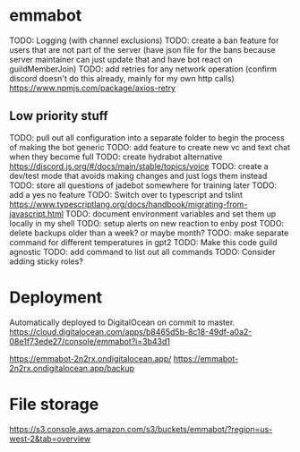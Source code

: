 # emmabot

TODO: Logging (with channel exclusions)
TODO: create a ban feature for users that are not part of the server (have json file for the bans because server maintainer can just update that and have bot react on guildMemberJoin)
TODO: add retries for any network operation (confirm discord doesn't do this already, mainly for my own http calls) https://www.npmjs.com/package/axios-retry

## Low priority stuff


TODO: pull out all configuration into a separate folder to begin the process of making the bot generic
TODO: add feature to create new vc and text chat when they become full
TODO: create hydrabot alternative https://discord.js.org/#/docs/main/stable/topics/voice
TODO: create a dev/test mode that avoids making changes and just logs them instead
TODO: store all questions of jadebot somewhere for training later
TODO: add a yes no feature
TODO: Switch over to typescript and tslint https://www.typescriptlang.org/docs/handbook/migrating-from-javascript.html
TODO: document environment variables and set them up locally in my shell
TODO: setup alerts on new reaction to enby post
TODO: delete backups older than a week? or maybe month?
TODO: make separate command for different temperatures in gpt2
TODO: Make this code guild agnostic
TODO: add command to list out all commands
TODO: Consider adding sticky roles?

# Deployment

Automatically deployed to DigitalOcean on commit to master. https://cloud.digitalocean.com/apps/b8465d5b-8c18-49df-a0a2-08e1f73ede27/console/emmabot?i=3b43d1

https://emmabot-2n2rx.ondigitalocean.app/
https://emmabot-2n2rx.ondigitalocean.app/backup

# File storage

https://s3.console.aws.amazon.com/s3/buckets/emmabot/?region=us-west-2&tab=overview
